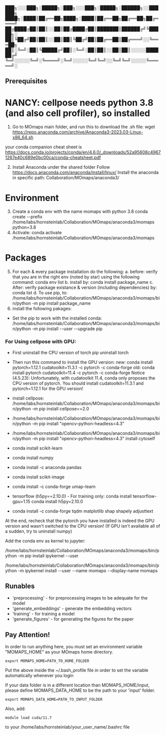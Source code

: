 
███╗░░░███╗░█████╗░███╗░░░███╗░█████╗░██████╗░░██████╗
████╗░████║██╔══██╗████╗░████║██╔══██╗██╔══██╗██╔════╝
██╔████╔██║██║░░██║██╔████╔██║███████║██████╔╝╚█████╗░
██║╚██╔╝██║██║░░██║██║╚██╔╝██║██╔══██║██╔═══╝░░╚═══██╗
██║░╚═╝░██║╚█████╔╝██║░╚═╝░██║██║░░██║██║░░░░░██████╔╝
╚═╝░░░░░╚═╝░╚════╝░╚═╝░░░░░╚═╝╚═╝░░╚═╝╚═╝░░░░░╚═════╝░

## Prerequisites

# NANCY: cellpose needs python 3.8 (and also cell profiler), so installed 
1. Go to MOmaps main folder, and run this to download the .sh file:
wget https://repo.anaconda.com/archive/Anaconda3-2023.03-Linux-x86_64.sh

 your conda companion cheat sheet is https://docs.conda.io/projects/conda/en/4.6.0/_downloads/52a95608c49671267e40c689e0bc00ca/conda-cheatsheet.pdf

2. Install Anaconda under the shared folder
	Follow https://docs.anaconda.com/anaconda/install/linux/
	Install the anaconda in specific path: Collaboration/MOmaps/anaconda3/

# Environment
3. Create a conda env with the name momaps with python 3.8
	conda create --prefix /home/labs/hornsteinlab/Collaboration/MOmaps/anaconda3/momaps python=3.8
4. Activate:
	conda activate /home/labs/hornsteinlab/Collaboration/MOmaps/anaconda3/momaps

# Packages
5. For each & every package installation do the following:
  a. before: verify that you are in the right env (noted by star) using the following command:
   conda env list
  b. install by: 
   conda install package_name 
  c. After: verify package existance & version (including dependencies) by:
   conda list
  d. To use pip, to:
	/home/labs/hornsteinlab/Collaboration/MOmaps/anaconda3/momaps/bin/python -m pip install package_name
6. install the following pakages:

- Set the pip to work with the installed conda:
	/home/labs/hornsteinlab/Collaboration/MOmaps/anaconda3/momaps/bin/python -m pip install --user --upgrade pip

### For Using cellpose with GPU:

- First uninstall the CPU version of torch
  pip uninstall torch
- Then run this command to install the GPU version:
	new: conda install pytorch=1.12.1 cudatoolkit=11.3.1 -c pytorch -c conda-forge
  old: conda install pytorch cudatoolkit=11.4 -c pytorch -c conda-forge
  Notice (4.5.23): Unfortunately, with cudatoolkit 11.4, conda only proposes the CPU version of pytorch.
  You should install cudatoolkit=11.3.1 and pytorch=1.12.1 for the GPU version!

- install cellpose:
	/home/labs/hornsteinlab/Collaboration/MOmaps/anaconda3/momaps/bin/python -m pip install cellpose==2.0

- /home/labs/hornsteinlab/Collaboration/MOmaps/anaconda3/momaps/bin/python -m pip install "opencv-python-headless<4.3" 

- /home/labs/hornsteinlab/Collaboration/MOmaps/anaconda3/momaps/bin/python -m pip install "opencv-python-headless<4.3" install cytoself 

- conda install scikit-learn

- conda install numpy

- conda install -c anaconda pandas

- conda install scikit-image

- conda install -c conda-forge umap-learn
 
- tensorflow (h5py==2.10.0) - For training only:
    conda install tensorflow-gpu=1.15
    conda install h5py=2.10.0

- conda install -c conda-forge tqdm matplotlib shap shapely adjusttext

At the end, recheck that the pytorch you have installed is indeed the GPU version and wasn't switched to the CPU version!
(If GPU isn't available all of a sudden, try to uninstall numpy)


Add the conda env as kernel to jupyter:

  /home/labs/hornsteinlab/Collaboration/MOmaps/anaconda3/momaps/bin/python -m pip install ipykernel --user

  /home/labs/hornsteinlab/Collaboration/MOmaps/anaconda3/momaps/bin/python -m ipykernel install --user --name momaps --display-name momaps


## Runables
- 'preprocessing' - for preprocessing images to be adequate for the model
- 'generate_embeddings' - generate the embedding vectors
- 'training' - for training a model
- 'generate_figures' - for generating the figures for the paper

## Pay Attention!
In order to run anything here, you must set an environment variable "MOMAPS_HOME" as your MOmaps home directory.
```
export MOMAPS_HOME=PATH_TO_HOME_FOLDER
```
Put the above inside the ~/.bash_profile file in order to set the variable automatically whenever you login

If your data folder is in a different location than MOMAPS_HOME/input, please define MOMAPS_DATA_HOME to be the path to your 'input' folder.
```
export MOMAPS_DATA_HOME=PATH_TO_INPUT_FOLDER
```

Also, add:
```
module load cuda/11.7
```
to your  /home/labs/hornsteinlab/your_user_name/.bashrc file
